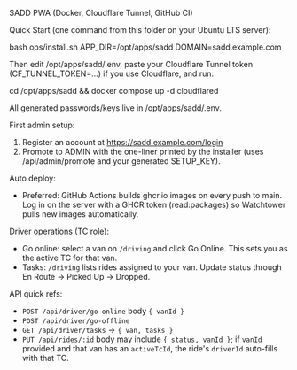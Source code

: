 SADD PWA (Docker, Cloudflare Tunnel, GitHub CI)

Quick Start (one command from this folder on your Ubuntu LTS server):

  bash ops/install.sh APP_DIR=/opt/apps/sadd DOMAIN=sadd.example.com

Then edit /opt/apps/sadd/.env, paste your Cloudflare Tunnel token (CF_TUNNEL_TOKEN=...) if you use Cloudflare, and run:

  cd /opt/apps/sadd && docker compose up -d cloudflared

All generated passwords/keys live in /opt/apps/sadd/.env.

First admin setup:

1) Register an account at https://sadd.example.com/login
2) Promote to ADMIN with the one-liner printed by the installer (uses /api/admin/promote and your generated SETUP_KEY).

Auto deploy:

- Preferred: GitHub Actions builds ghcr.io images on every push to main. Log in on the server with a GHCR token (read:packages) so Watchtower pulls new images automatically.

Driver operations (TC role):

- Go online: select a van on `/driving` and click Go Online. This sets you as the active TC for that van.
- Tasks: `/driving` lists rides assigned to your van. Update status through En Route → Picked Up → Dropped.

API quick refs:

- `POST /api/driver/go-online` body `{ vanId }`
- `POST /api/driver/go-offline`
- `GET /api/driver/tasks` → `{ van, tasks }`
- `PUT /api/rides/:id` body may include `{ status, vanId }`; if `vanId` provided and that van has an `activeTcId`, the ride's `driverId` auto-fills with that TC.
